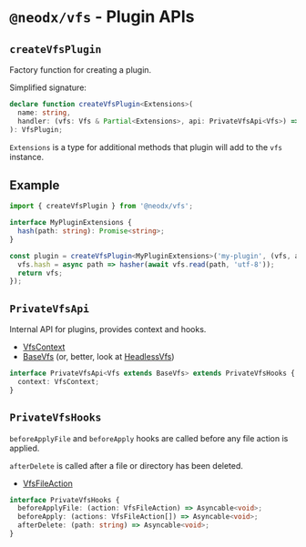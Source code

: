 # `@neodx/vfs` - Plugin APIs

## `createVfsPlugin`

Factory function for creating a plugin.

Simplified signature:

```ts
declare function createVfsPlugin<Extensions>(
  name: string,
  handler: (vfs: Vfs & Partial<Extensions>, api: PrivateVfsApi<Vfs>) => Vfs & Partial<Extensions>
): VfsPlugin;
```

`Extensions` is a type for additional methods that plugin will add to the `vfs` instance.

## Example

```ts
import { createVfsPlugin } from '@neodx/vfs';

interface MyPluginExtensions {
  hash(path: string): Promise<string>;
}

const plugin = createVfsPlugin<MyPluginExtensions>('my-plugin', (vfs, api) => {
  vfs.hash = async path => hasher(await vfs.read(path, 'utf-8'));
  return vfs;
});
```

## `PrivateVfsApi`

Internal API for plugins, provides context and hooks.

- [VfsContext](./context.md)
- [BaseVfs](./create-base-vfs.md#basevfs) (or, better, look at [HeadlessVfs](./create-vfs.md#headlessvfs))

```typescript
interface PrivateVfsApi<Vfs extends BaseVfs> extends PrivateVfsHooks {
  context: VfsContext;
}
```

## `PrivateVfsHooks`

`beforeApplyFile` and `beforeApply` hooks are called before any file action is applied.

`afterDelete` is called after a file or directory has been deleted.

- [VfsFileAction](./common.md#vfsfileaction)

```typescript
interface PrivateVfsHooks {
  beforeApplyFile: (action: VfsFileAction) => Asyncable<void>;
  beforeApply: (actions: VfsFileAction[]) => Asyncable<void>;
  afterDelete: (path: string) => Asyncable<void>;
}
```
